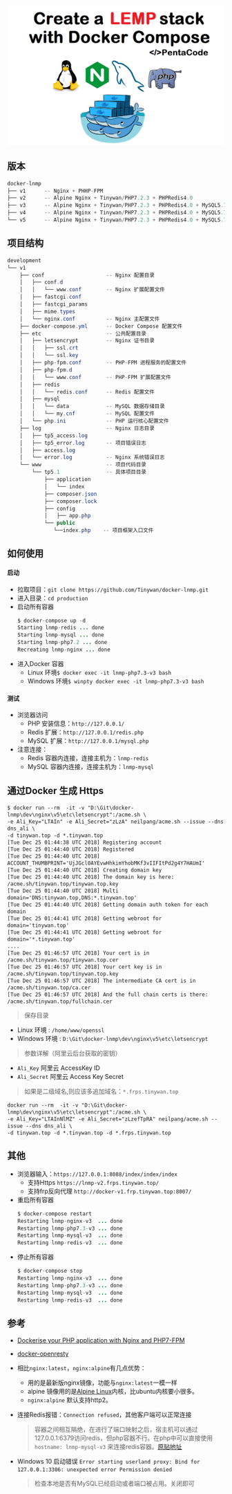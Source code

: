 ![images](images/LempStackWithDockerCompose.png)
## 版本
```java
docker-lnmp
├── v1      -- Nginx + PHHP-FPM
├── v2      -- Alpine Nginx + Tinywan/PHP7.2.3 + PHPRedis4.0
├── v3      -- Alpine Nginx + Tinywan/PHP7.2.3 + PHPRedis4.0 + MySQL5.7 + Reids3.2 Private
├── v4      -- Alpine Nginx + Tinywan/PHP7.2.3 + PHPRedis4.0 + MySQL5.7 Official + Reids5.0 Official
└── v5      -- Alpine Nginx + Tinywan/PHP7.2.3 + PHPRedis4.0 + MySQL5.7 Official + Reids5.0 Official + HTTPS
```
## 项目结构  
```java
development
└── v1
    ├── conf                    -- Nginx 配置目录
    │   ├── conf.d
    │   │   └── www.conf        -- Nginx 扩展配置文件
    │   ├── fastcgi.conf
    │   ├── fastcgi_params
    │   ├── mime.types
    │   └── nginx.conf          -- Nginx 主配置文件
    ├── docker-compose.yml      -- Docker Compose 配置文件
    ├── etc                     -- 公共配置目录
    │   ├── letsencrypt         -- Nginx 证书目录
    │   │   ├── ssl.crt
    │   │   └── ssl.key
    │   ├── php-fpm.conf        -- PHP-FPM 进程服务的配置文件
    │   ├── php-fpm.d
    │   │   └── www.conf        -- PHP-FPM 扩展配置文件
    │   ├── redis
    │   │   └── redis.conf      -- Redis 配置文件
    │   ├── mysql
    │   │   └── data            -- MySQL 数据存储目录
    │   │   └── my.cnf          -- MySQL 配置文件
    │   └── php.ini             -- PHP 运行核心配置文件
    ├── log                     -- Nginx 日志目录
    │   ├── tp5_access.log
    │   ├── tp5_error.log       -- 项目错误日志
    │   ├── access.log
    │   └── error.log           -- Nginx 系统错误日志
    └── www                     -- 项目代码目录
        └── tp5.1               -- 具体项目目录
            ├── application
            │   └── index
            ├── composer.json
            ├── composer.lock
            ├── config
            │   ├── app.php
            └── public
               └──index.php    -- 项目框架入口文件
```
## 如何使用
#### 启动 
* 拉取项目：`git clone https://github.com/Tinywan/docker-lnmp.git`  
* 进入目录：`cd production` 
* 启动所有容器 
    ```java
    $ docker-compose up -d
    Starting lnmp-redis ... done
    Starting lnmp-mysql ... done
    Starting lnmp-php7.2 ... done
    Recreating lnmp-nginx ... done
    ```
* 进入Docker 容器  
    * Linux 环境`$ docker exec -it lnmp-php7.3-v3 bash`
    * Windows 环境`$ winpty docker exec -it lnmp-php7.3-v3 bash`
#### 测试  
* 浏览器访问  
    * PHP 安装信息：`http://127.0.0.1/` 
    * Redis 扩展：`http://127.0.0.1/redis.php` 
    * MySQL 扩展：`http://127.0.0.1/mysql.php` 
* 注意连接：
    * Redis 容器内连接，连接主机为：`lnmp-redis`
    * MySQL 容器内连接，连接主机为：`lnmp-mysql`

## 通过Docker 生成 Https

```
$ docker run --rm  -it -v "D:\Git\docker-lnmp\dev\nginx\v5\etc\letsencrypt":/acme.sh \
-e Ali_Key="LTAIn" -e Ali_Secret="zLzA" neilpang/acme.sh --issue --dns dns_ali \
-d tinywan.top -d *.tinywan.top
[Tue Dec 25 01:44:38 UTC 2018] Registering account
[Tue Dec 25 01:44:40 UTC 2018] Registered
[Tue Dec 25 01:44:40 UTC 2018] ACCOUNT_THUMBPRINT='UjJGcl0AYEvwHhkimYhobMKf3vIIFItPd2g4Y7HAUmI'
[Tue Dec 25 01:44:40 UTC 2018] Creating domain key
[Tue Dec 25 01:44:40 UTC 2018] The domain key is here: /acme.sh/tinywan.top/tinywan.top.key
[Tue Dec 25 01:44:40 UTC 2018] Multi domain='DNS:tinywan.top,DNS:*.tinywan.top'
[Tue Dec 25 01:44:40 UTC 2018] Getting domain auth token for each domain
[Tue Dec 25 01:44:41 UTC 2018] Getting webroot for domain='tinywan.top'
[Tue Dec 25 01:44:41 UTC 2018] Getting webroot for domain='*.tinywan.top'
....
[Tue Dec 25 01:46:57 UTC 2018] Your cert is in  /acme.sh/tinywan.top/tinywan.top.cer
[Tue Dec 25 01:46:57 UTC 2018] Your cert key is in  /acme.sh/tinywan.top/tinywan.top.key
[Tue Dec 25 01:46:57 UTC 2018] The intermediate CA cert is in  /acme.sh/tinywan.top/ca.cer
[Tue Dec 25 01:46:57 UTC 2018] And the full chain certs is there:  /acme.sh/tinywan.top/fullchain.cer
```
> 保存目录
* Linux 环境 : `/home/www/openssl`
* Windows 环境 : `D:\Git\docker-lnmp\dev\nginx\v5\etc\letsencrypt`
> 参数详解（阿里云后台获取的密钥）
* `Ali_Key` 阿里云 AccessKey ID
* `Ali_Secret` 阿里云 Access Key Secret
> 如果是二级域名,则应该多追加域名：`*.frps.tinywan.top`
```
docker run --rm  -it -v "D:\Git\docker-lnmp\dev\nginx\v5\etc\letsencrypt":/acme.sh \
-e Ali_Key="LTAInNlMZ" -e Ali_Secret="zLzefTpRA" neilpang/acme.sh --issue --dns dns_ali \
-d tinywan.top -d *.tinywan.top -d *.frps.tinywan.top
```
## 其他
* 浏览器输入：`https://127.0.0.1:8088/index/index/index`
    * 支持Https `https://lnmp-v2.frps.tinywan.top/`
    * 支持frp反向代理 `http://docker-v1.frp.tinywan.top:8007/`
* 重启所有容器
    ```java
    $ docker-compose restart
    Restarting lnmp-nginx-v3  ... done
    Restarting lnmp-php7.3-v3 ... done
    Restarting lnmp-mysql-v3  ... done
    Restarting lnmp-redis-v3  ... done
    ```
* 停止所有容器
    ```java
    $ docker-compose stop
    Restarting lnmp-nginx-v3  ... done
    Restarting lnmp-php7.3-v3 ... done
    Restarting lnmp-mysql-v3  ... done
    Restarting lnmp-redis-v3  ... done
    ```
## 参考
* [Dockerise your PHP application with Nginx and PHP7-FPM](http://geekyplatypus.com/dockerise-your-php-application-with-nginx-and-php7-fpm/)
* [docker-openresty](https://github.com/openresty/docker-openresty)

* 相比`nginx:latest`，`nginx:alpine`有几点优势：
    * 用的是最新版nginx镜像，功能与`nginx:latest`一模一样
    * alpine 镜像用的是[Alpine Linux](https://alpinelinux.org/)内核，比ubuntu内核要小很多。
    * `nginx:alpine` 默认支持http2。


* 连接Redis报错：`Connection refused`，其他客户端可以正常连接
  > 容器之间相互隔绝，在进行了端口映射之后，宿主机可以通过127.0.0.1:6379访问redis，但php容器不行。在php中可以直接使用`hostname: lnmp-mysql-v3` 来连接redis容器。[原贴地址](https://stackoverflow.com/questions/42360356/docker-redis-connection-refused/42361204)
* Windows 10 启动错误 `Error starting userland proxy: Bind for 127.0.0.1:3306: unexpected error Permission denied `  
  > 检查本地是否有MySQL已经启动或者端口被占用。关闭即可 
